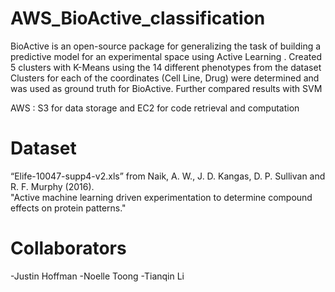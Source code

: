 # AWS_BioActive_classification


BioActive is an open-source package for generalizing the task of building a predictive model for an experimental space using Active Learning . 
Created 5 clusters with K-Means using the 14 different phenotypes from the dataset 
Clusters for each of the coordinates (Cell Line, Drug) were determined and was used as ground truth for BioActive. Further compared results with SVM 

AWS : S3 for data storage and EC2 for code retrieval and computation

# Dataset 
“Elife-10047-supp4-v2.xls” from Naik, A. W., J. D. Kangas, D. P. Sullivan and R. F. Murphy (2016).  
"Active machine learning driven experimentation to determine compound effects on protein patterns."

# Collaborators
-Justin Hoffman 
-Noelle Toong
-Tianqin Li
